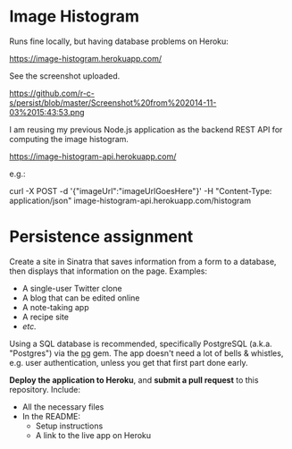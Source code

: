 # Image Histogram

Runs fine locally, but having database problems on Heroku: 

https://image-histogram.herokuapp.com/

See the screenshot uploaded.

https://github.com/r-c-s/persist/blob/master/Screenshot%20from%202014-11-03%2015:43:53.png



I am reusing my previous Node.js application as the backend REST API for computing the image histogram. 

https://image-histogram-api.herokuapp.com/

e.g.:

curl -X POST -d '{"imageUrl":"imageUrlGoesHere"}' -H "Content-Type: application/json" image-histogram-api.herokuapp.com/histogram 


# Persistence assignment

Create a site in Sinatra that saves information from a form to a database, then displays that information on the page. Examples:

* A single-user Twitter clone
* A blog that can be edited online
* A note-taking app
* A recipe site
* *etc.*

Using a SQL database is recommended, specifically PostgreSQL (a.k.a. "Postgres") via the [pg](https://bitbucket.org/ged/ruby-pg/wiki/Home) gem. The app doesn't need a lot of bells & whistles, e.g. user authentication, unless you get that first part done early.

**Deploy the application to Heroku**, and **submit a pull request** to this repository. Include:

* All the necessary files
* In the README:
    * Setup instructions
    * A link to the live app on Heroku
